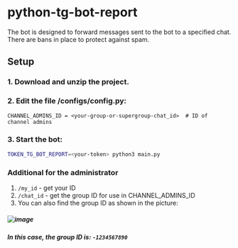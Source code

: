 # python-tg-bot-report

The bot is designed to forward messages sent to the bot to a specified chat. There are bans in place to protect against spam.

## Setup

### 1. Download and unzip the project.

### 2. Edit the file /configs/config.py:
```CHANNEL_ADMINS_ID = <your-group-or-supergroup-chat_id>  # ID of channel admins```

### 3. Start the bot:
```bash
TOKEN_TG_BOT_REPORT=<your-token> python3 main.py
```


### Additional for the administrator

1. ```/my_id``` - get your ID
2. ```/chat_id``` - get the group ID for use in CHANNEL_ADMINS_ID 
3. You can also find the group ID as shown in the picture:
##### ![image](https://github.com/Anton293/python-tg-bot-report/assets/75950532/bbc889ab-b407-492e-855f-83396a5b1600)
#####   In this case, the group ID is: ```-1234567890```

